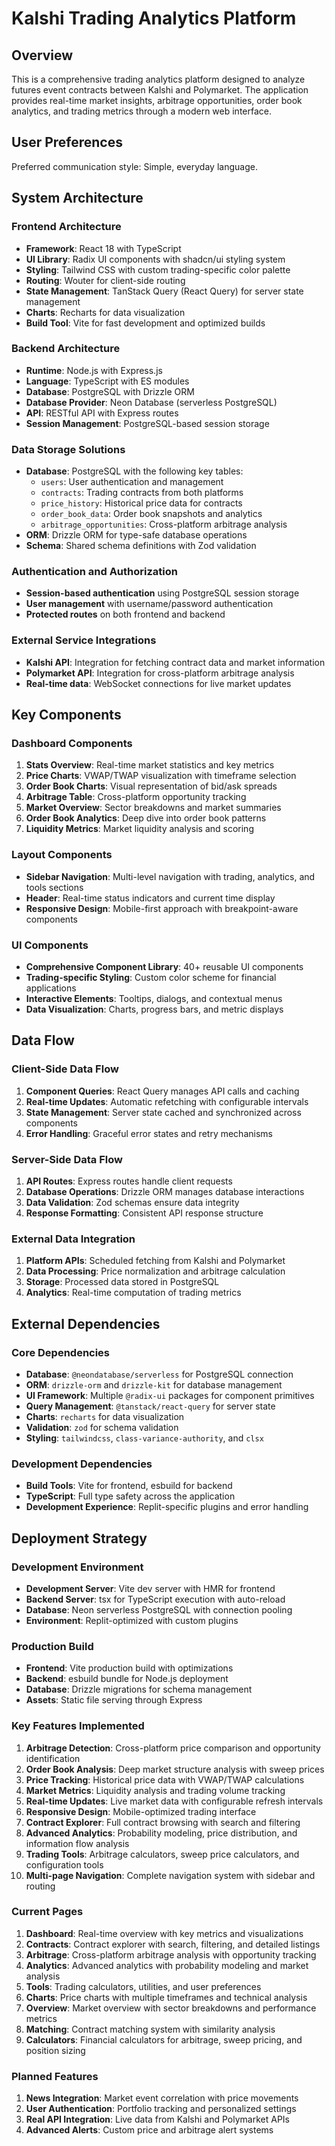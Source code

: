 # Kalshi Trading Analytics Platform

## Overview

This is a comprehensive trading analytics platform designed to analyze futures event contracts between Kalshi and Polymarket. The application provides real-time market insights, arbitrage opportunities, order book analytics, and trading metrics through a modern web interface.

## User Preferences

Preferred communication style: Simple, everyday language.

## System Architecture

### Frontend Architecture
- **Framework**: React 18 with TypeScript
- **UI Library**: Radix UI components with shadcn/ui styling system
- **Styling**: Tailwind CSS with custom trading-specific color palette
- **Routing**: Wouter for client-side routing
- **State Management**: TanStack Query (React Query) for server state management
- **Charts**: Recharts for data visualization
- **Build Tool**: Vite for fast development and optimized builds

### Backend Architecture
- **Runtime**: Node.js with Express.js
- **Language**: TypeScript with ES modules
- **Database**: PostgreSQL with Drizzle ORM
- **Database Provider**: Neon Database (serverless PostgreSQL)
- **API**: RESTful API with Express routes
- **Session Management**: PostgreSQL-based session storage

### Data Storage Solutions
- **Database**: PostgreSQL with the following key tables:
  - `users`: User authentication and management
  - `contracts`: Trading contracts from both platforms
  - `price_history`: Historical price data for contracts
  - `order_book_data`: Order book snapshots and analytics
  - `arbitrage_opportunities`: Cross-platform arbitrage analysis
- **ORM**: Drizzle ORM for type-safe database operations
- **Schema**: Shared schema definitions with Zod validation

### Authentication and Authorization
- **Session-based authentication** using PostgreSQL session storage
- **User management** with username/password authentication
- **Protected routes** on both frontend and backend

### External Service Integrations
- **Kalshi API**: Integration for fetching contract data and market information
- **Polymarket API**: Integration for cross-platform arbitrage analysis
- **Real-time data**: WebSocket connections for live market updates

## Key Components

### Dashboard Components
1. **Stats Overview**: Real-time market statistics and key metrics
2. **Price Charts**: VWAP/TWAP visualization with timeframe selection
3. **Order Book Charts**: Visual representation of bid/ask spreads
4. **Arbitrage Table**: Cross-platform opportunity tracking
5. **Market Overview**: Sector breakdowns and market summaries
6. **Order Book Analytics**: Deep dive into order book patterns
7. **Liquidity Metrics**: Market liquidity analysis and scoring

### Layout Components
- **Sidebar Navigation**: Multi-level navigation with trading, analytics, and tools sections
- **Header**: Real-time status indicators and current time display
- **Responsive Design**: Mobile-first approach with breakpoint-aware components

### UI Components
- **Comprehensive Component Library**: 40+ reusable UI components
- **Trading-specific Styling**: Custom color scheme for financial applications
- **Interactive Elements**: Tooltips, dialogs, and contextual menus
- **Data Visualization**: Charts, progress bars, and metric displays

## Data Flow

### Client-Side Data Flow
1. **Component Queries**: React Query manages API calls and caching
2. **Real-time Updates**: Automatic refetching with configurable intervals
3. **State Management**: Server state cached and synchronized across components
4. **Error Handling**: Graceful error states and retry mechanisms

### Server-Side Data Flow
1. **API Routes**: Express routes handle client requests
2. **Database Operations**: Drizzle ORM manages database interactions
3. **Data Validation**: Zod schemas ensure data integrity
4. **Response Formatting**: Consistent API response structure

### External Data Integration
1. **Platform APIs**: Scheduled fetching from Kalshi and Polymarket
2. **Data Processing**: Price normalization and arbitrage calculation
3. **Storage**: Processed data stored in PostgreSQL
4. **Analytics**: Real-time computation of trading metrics

## External Dependencies

### Core Dependencies
- **Database**: `@neondatabase/serverless` for PostgreSQL connection
- **ORM**: `drizzle-orm` and `drizzle-kit` for database management
- **UI Framework**: Multiple `@radix-ui` packages for component primitives
- **Query Management**: `@tanstack/react-query` for server state
- **Charts**: `recharts` for data visualization
- **Validation**: `zod` for schema validation
- **Styling**: `tailwindcss`, `class-variance-authority`, and `clsx`

### Development Dependencies
- **Build Tools**: Vite for frontend, esbuild for backend
- **TypeScript**: Full type safety across the application
- **Development Experience**: Replit-specific plugins and error handling

## Deployment Strategy

### Development Environment
- **Development Server**: Vite dev server with HMR for frontend
- **Backend Server**: tsx for TypeScript execution with auto-reload
- **Database**: Neon serverless PostgreSQL with connection pooling
- **Environment**: Replit-optimized with custom plugins

### Production Build
- **Frontend**: Vite production build with optimizations
- **Backend**: esbuild bundle for Node.js deployment
- **Database**: Drizzle migrations for schema management
- **Assets**: Static file serving through Express

### Key Features Implemented
1. **Arbitrage Detection**: Cross-platform price comparison and opportunity identification
2. **Order Book Analysis**: Deep market structure analysis with sweep prices
3. **Price Tracking**: Historical price data with VWAP/TWAP calculations
4. **Market Metrics**: Liquidity analysis and trading volume tracking
5. **Real-time Updates**: Live market data with configurable refresh intervals
6. **Responsive Design**: Mobile-optimized trading interface
7. **Contract Explorer**: Full contract browsing with search and filtering
8. **Advanced Analytics**: Probability modeling, price distribution, and information flow analysis
9. **Trading Tools**: Arbitrage calculators, sweep price calculators, and configuration tools
10. **Multi-page Navigation**: Complete navigation system with sidebar and routing

### Current Pages
1. **Dashboard**: Real-time overview with key metrics and visualizations
2. **Contracts**: Contract explorer with search, filtering, and detailed listings
3. **Arbitrage**: Cross-platform arbitrage analysis with opportunity tracking
4. **Analytics**: Advanced analytics with probability modeling and market analysis
5. **Tools**: Trading calculators, utilities, and user preferences
6. **Charts**: Price charts with multiple timeframes and technical analysis
7. **Overview**: Market overview with sector breakdowns and performance metrics
8. **Matching**: Contract matching system with similarity analysis
9. **Calculators**: Financial calculators for arbitrage, sweep pricing, and position sizing

### Planned Features
1. **News Integration**: Market event correlation with price movements
2. **User Authentication**: Portfolio tracking and personalized settings
3. **Real API Integration**: Live data from Kalshi and Polymarket APIs
4. **Advanced Alerts**: Custom price and arbitrage alert systems